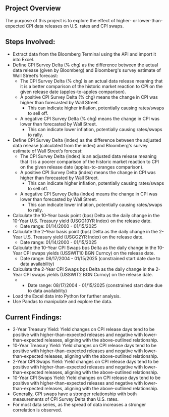 ## Project Overview

The purpose of this project is to explore the effect of higher- or lower-than-expected CPI data releases on U.S. rates and CPI swaps.

## Steps Involved:

- Extract data from the Bloomberg Terminal using the API and import it into Excel.
- Define CPI Survey Delta (% chg) as the difference between the actual data release (given by Bloomberg) and Bloomberg's survey estimate of Wall Street’s forecast:
  - The CPI Survey Delta (% chg) is an actual data release meaning that it is a better comparison of the historic market reaction to CPI on the given release date (apples-to-apples comparison).
  - A positive CPI Survey Delta (% chg) means the change in CPI was higher than forecasted by Wall Street.
    - This can indicate higher inflation, potentially causing rates/swaps to sell off.
  - A negative CPI Survey Delta (% chg) means the change in CPI was lower than forecasted by Wall Street.
    - This can indicate lower inflation, potentially causing rates/swaps to rally.
- Define CPI Survey Delta (index) as the difference between the adjusted data release (calculated from the index) and Bloomberg's survey estimate of Wall Street’s forecast:
  - The CPI Survey Delta (index) is an adjusted data release meaning that it is a poorer comparison of the historic market reaction to CPI on the given release date (apples-to-oranges comparison).
  - A positive CPI Survey Delta (index) means the change in CPI was higher than forecasted by Wall Street.
    - This can indicate higher inflation, potentially causing rates/swaps to sell off.
  - A negative CPI Survey Delta (index) means the change in CPI was lower than forecasted by Wall Street.
    - This can indicate lower inflation, potentially causing rates/swaps to rally.
- Calculate the 10-Year basis point (bps) Delta as the daily change in the 10-Year U.S. Treasury yield (USGG10YR Index) on the release date.
  - Date range: 01/14/2000 - 01/15/2025
- Calculate the 2-Year basis point (bps) Delta as the daily change in the 2-Year U.S. Treasury yield (USGG2YR Index) on the release date.
  - Date range: 01/14/2000 - 01/15/2025
- Calculate the 10-Year CPI Swaps bps Delta as the daily change in the 10-Year CPI swaps yields (USSWIT10 BGN Curncy) on the release date.
  - Date range: 08/17/2004 - 01/15/2025 (constrained start date due to data availability)
- Calculate the 2-Year CPI Swaps bps Delta as the daily change in the 2-Year CPI swaps yields (USSWIT2 BGN Curncy) on the release date.
  - - Date range: 08/17/2004 - 01/15/2025 (constrained start date due to data availability)
- Load the Excel data into Python for further analysis.
- Use Pandas to manipulate and explore the data.

## Current Findings:

- 2-Year Treasury Yield: Yield changes on CPI release days tend to be positive with higher-than-expected releases and negative with lower-than-expected releases, aligning with the above-outlined relationship.
- 10-Year Treasury Yield: Yield changes on CPI release days tend to be positive with higher-than-expected releases and negative with lower-than-expected releases, aligning with the above-outlined relationship.
- 2-Year CPI Swaps Yield: Yield changes on CPI release days tend to be positive with higher-than-expected releases and negative with lower-than-expected releases, aligning with the above-outlined relationship.
- 10-Year CPI Swaps Yield: Yield changes on CPI release days tend to be positive with higher-than-expected releases and negative with lower-than-expected releases, aligning with the above-outlined relationship.
- Generally, CPI swaps have a stronger relationship with both measurements of CPI Survey Delta than U.S. rates.
- For most data series, as the spread of data increases a stronger correlation is observed.

